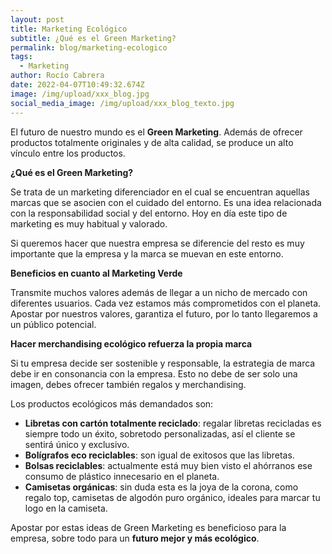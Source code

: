 ```yaml
---
layout: post
title: Marketing Ecológico
subtitle: ¿Qué es el Green Marketing?
permalink: blog/marketing-ecologico
tags:
  - Marketing
author: Rocío Cabrera
date: 2022-04-07T10:49:32.674Z
image: /img/upload/xxx_blog.jpg
social_media_image: /img/upload/xxx_blog_texto.jpg
---
```

El futuro de nuestro mundo es el **Green Marketing**. Además de ofrecer productos totalmente originales y de alta calidad, se produce un alto vínculo entre los productos.



**¿Qué es el Green Marketing?**

Se trata de un marketing diferenciador en el cual se encuentran aquellas marcas que se asocien con el cuidado del entorno. Es una idea relacionada con la responsabilidad social y del entorno. Hoy en día este tipo de marketing es muy habitual y valorado.

Si queremos hacer que nuestra empresa se diferencie del resto es muy importante que la empresa y la marca se muevan en este entorno.



**Beneficios en cuanto al Marketing Verde**

Transmite muchos valores además de llegar a un nicho de mercado con diferentes usuarios. Cada vez estamos más comprometidos con el planeta. Apostar por nuestros valores, garantiza el futuro, por lo tanto llegaremos a un público potencial.



**Hacer merchandising ecológico refuerza la propia marca**

Si tu empresa decide ser sostenible y responsable, la estrategia de marca debe ir en consonancia con la empresa. Esto no debe de ser solo una imagen, debes ofrecer también regalos y merchandising.

Los productos ecológicos más demandados son:

* **Libretas con cartón totalmente reciclado**: regalar libretas recicladas es siempre todo un éxito, sobretodo personalizadas, así el cliente se sentirá único y exclusivo. 
* **Bolígrafos eco reciclables**: son igual de exitosos que las libretas.
* **Bolsas reciclables**: actualmente está muy bien visto el ahórranos ese consumo de plástico innecesario en el planeta.
* **Camisetas orgánicas**: sin duda esta es la joya de la corona, como regalo top, camisetas de algodón puro orgánico, ideales para marcar tu logo en la camiseta.



Apostar por estas ideas de Green Marketing es beneficioso para la empresa, sobre todo para un **futuro mejor y más ecológico**.